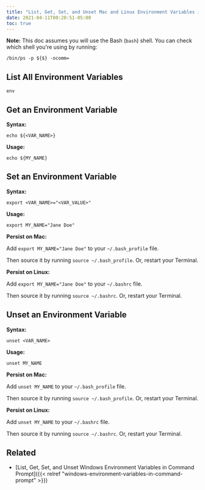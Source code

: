 ```yaml
---
title: "List, Get, Set, and Unset Mac and Linux Environment Variables in Terminal"
date: 2021-04-11T00:20:51-05:00
toc: true
---
```


**Note:** This doc assumes you will use the Bash (`bash`) shell. You can check which shell you're using by running:

```
/bin/ps -p ${$} -ocomm=
```

## List All Environment Variables

```
env
```

## Get an Environment Variable

**Syntax:**

```
echo ${<VAR_NAME>}
```

**Usage:**

```
echo ${MY_NAME}
```

## Set an Environment Variable

**Syntax:**

```
export <VAR_NAME>="<VAR_VALUE>"
```

**Usage:**

```
export MY_NAME="Jane Doe"
```

**Persist on Mac:**

Add `export MY_NAME="Jane Doe"` to your `~/.bash_profile` file.

Then source it by running `source ~/.bash_profile`. Or, restart your Terminal.

**Persist on Linux:**

Add `export MY_NAME="Jane Doe"` to your `~/.bashrc` file.

Then source it by running `source ~/.bashrc`. Or, restart your Terminal.

## Unset an Environment Variable

**Syntax:**

```
unset <VAR_NAME>
```

**Usage:**

```
unset MY_NAME
```

**Persist on Mac:**

Add `unset MY_NAME` to your `~/.bash_profile` file.

Then source it by running `source ~/.bash_profile`. Or, restart your Terminal.

**Persist on Linux:**

Add `unset MY_NAME` to your `~/.bashrc` file.

Then source it by running `source ~/.bashrc`. Or, restart your Terminal.

## Related

- [List, Get, Set, and Unset Windows Environment Variables in Command Prompt]({{< relref "windows-environment-variables-in-command-prompt" >}})
